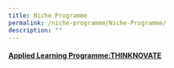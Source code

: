 ```yaml
---
title: Niche Programme
permalink: /niche-programme/Niche-Programme/
description: ""
---
```


#### [Applied Learning Programme:THINKNOVATE](/Niche-Programme/Applied-Learning-Programme:-THINKNOVATE/)